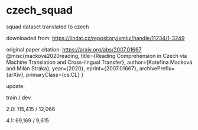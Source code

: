 # czech_squad
 squad dataset translated to czech
 
 downloaded from: https://lindat.cz/repository/xmlui/handle/11234/1-3249
 
 original paper citation:
 https://arxiv.org/abs/2007.01667
 @misc{macková2020reading,
      title={Reading Comprehension in Czech via Machine Translation and Cross-lingual Transfer}, 
      author={Kateřina Macková and Milan Straka},
      year={2020},
      eprint={2007.01667},
      archivePrefix={arXiv},
      primaryClass={cs.CL}
}

update:

train / dev

2.0: 115,415 / 12,066

4.1: 69,169 / 9,615
